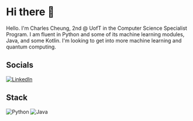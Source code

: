 # Hi there 👋
Hello. I'm Charles Cheung, 2nd @ UofT in the Computer Science Specialist Program. I am fluent in Python and some of its machine learning modules, Java, and some Kotlin. I'm looking to get into more machine learning and quantum computing.

## Socials
[![LinkedIn](https://img.shields.io/badge/LinkedIn-%230077B5.svg?logo=linkedin&logoColor=white)](https://linkedin.com/in/-charlescheung)

## Stack
![Python](https://img.shields.io/badge/python-3670A0?style=for-the-badge&logo=python&logoColor=ffdd54) ![Java](https://img.shields.io/badge/java-%23ED8B00.svg?style=for-the-badge&logo=java&logoColor=white)
